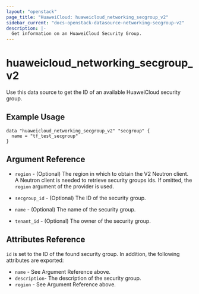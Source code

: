 ```yaml
---
layout: "openstack"
page_title: "HuaweiCloud: huaweicloud_networking_secgroup_v2"
sidebar_current: "docs-openstack-datasource-networking-secgroup-v2"
description: |-
  Get information on an HuaweiCloud Security Group.
---
```


# huaweicloud\_networking\_secgroup\_v2

Use this data source to get the ID of an available HuaweiCloud security group.

## Example Usage

```hcl
data "huaweicloud_networking_secgroup_v2" "secgroup" {
  name = "tf_test_secgroup"
}
```

## Argument Reference

* `region` - (Optional) The region in which to obtain the V2 Neutron client.
  A Neutron client is needed to retrieve security groups ids. If omitted, the
  `region` argument of the provider is used.

* `secgroup_id` - (Optional) The ID of the security group.

* `name` - (Optional) The name of the security group.

* `tenant_id` - (Optional) The owner of the security group.

## Attributes Reference

`id` is set to the ID of the found security group. In addition, the following
attributes are exported:

* `name` - See Argument Reference above.
* `description`- The description of the security group.
* `region` - See Argument Reference above.
